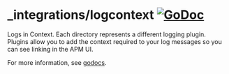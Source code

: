 # _integrations/logcontext [![GoDoc](https://godoc.org/github.com/oldfritter/go-agent/_integrations/logcontext?status.svg)](https://godoc.org/github.com/oldfritter/go-agent/_integrations/logcontext)

Logs in Context.  Each directory represents a different logging plugin.
Plugins allow you to add the context required to your log messages so you can
see linking in the APM UI.

For more information, see
[godocs](https://godoc.org/github.com/oldfritter/go-agent/_integrations/logcontext).
